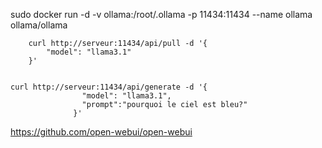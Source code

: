 sudo docker run -d -v ollama:/root/.ollama -p 11434:11434 --name ollama ollama/ollama

		curl http://serveur:11434/api/pull -d '{    
		    "model": "llama3.1"
		}'


    curl http://serveur:11434/api/generate -d '{
                    "model": "llama3.1",
                    "prompt":"pourquoi le ciel est bleu?"
                  }'


https://github.com/open-webui/open-webui
